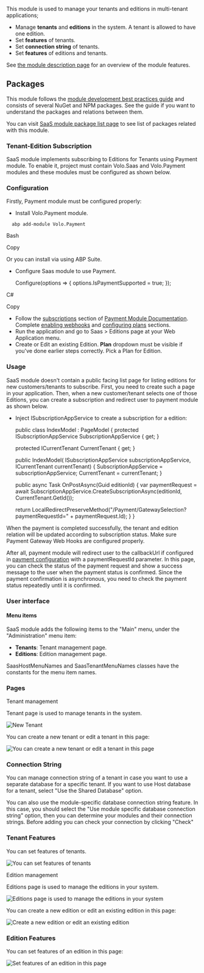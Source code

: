 This module is used to manage your tenants and editions in multi-tenant applications;

* Manage **tenants** and **editions** in the system. A tenant is allowed to have one edition.
* Set **features** of tenants.
* Set **connection string** of tenants.
* Set **features** of editions and tenants.

See [the module description page](https://commercial.abp.io/modules/Volo.Saas) for an overview of the module features.

Packages
--------

This module follows the [module development best practices guide](https://docs.abp.io/en/abp/latest/Best-Practices/Index) and consists of several NuGet and NPM packages. See the guide if you want to understand the packages and relations between them.

You can visit [SaaS module package list page](https://abp.io/packages?moduleName=Volo.Saas) to see list of packages related with this module.

### Tenant-Edition Subscription

SaaS module implements subscribing to Editions for Tenants using Payment module. To enable it, project must contain Volo.Saas and Volo.Payment modules and these modules must be configured as shown below.

### Configuration

Firstly, Payment module must be configured properly:

* Install Volo.Payment module.
```
  abp add-module Volo.Payment
```
Bash

Copy

Or you can install via using ABP Suite.

* Configure Saas module to use Payment.

  Configure(options =>
  {
  options.IsPaymentSupported = true;
  });

C#

Copy

* Follow the [subscriptions](https://docs.abp.io/en/commercial/7.0/modules/payment#subscriptions) section of [Payment Module Documentation](https://docs.abp.io/en/commercial/7.0/modules/payment#subscriptions). Complete [enabling webhooks](https://docs.abp.io/en/commercial/7.0/modules/payment#enabling-webhooks) and [configuring plans](https://docs.abp.io/en/commercial/7.0/modules/payment#configuring-plans) sections.
* Run the application and go to Saas > Editions page at your Web Application menu.
* Create or Edit an existing Edition. **Plan** dropdown must be visible if you've done earlier steps correctly. Pick a Plan for Edition.

### Usage

SaaS module doesn't contain a public facing list page for listing editions for new customers/tenants to subscribe. First, you need to create such a page in your application. Then, when a new customer/tenant selects one of those Editions, you can create a subscription and redirect user to payment module as shown below.

* Inject ISubscriptionAppService to create a subscription for a edition:

  public class IndexModel : PageModel
  {
  protected ISubscriptionAppService SubscriptionAppService { get; }

  protected ICurrentTenant CurrentTenant { get; }

  public IndexModel(
  ISubscriptionAppService subscriptionAppService,
  ICurrentTenant currentTenant)
  {
  SubscriptionAppService = subscriptionAppService;
  CurrentTenant = currentTenant;
  }

  public async Task OnPostAsync(Guid editionId)
  {
  var paymentRequest = await SubscriptionAppService.CreateSubscriptionAsync(editionId, CurrentTenant.GetId());

  return LocalRedirectPreserveMethod("/Payment/GatewaySelection?paymentRequestId=" + paymentRequest.Id);
  }
  }

When the payment is completed successfully, the tenant and edition relation will be updated according to subscription status. Make sure Payment Gateway Web Hooks are configured properly.

After all, payment module will redirect user to the callbackUrl if configured in [payment configuration](https://docs.abp.io/en/commercial/7.0/modules/payment#paymentweboptions) with a paymentRequestId parameter. In this page, you can check the status of the payment request and show a success message to the user when the payment status is confirmed. Since the payment confirmation is asynchronous, you need to check the payment status repeatedly until it is confirmed.

### User interface

#### Menu items

SaaS module adds the following items to the "Main" menu, under the "Administration" menu item:

* **Tenants**: Tenant management page.
* **Editions**: Edition management page.

SaasHostMenuNames and SaasTenantMenuNames classes have the constants for the menu item names.

### Pages

Tenant management

Tenant page is used to manage tenants in the system.

![New Tenant](Assets/images/newTenant.jpg)

You can create a new tenant or edit a tenant in this page:

![You can create a new tenant or edit a tenant in this page](Assets/images/addNewTenant.jpg)

### Connection String

You can manage connection string of a tenant in case you want to use a separate database for a specific tenant. If you want to use Host database for a tenant, select "Use the Shared Database" option.

You can also use the module-specific database connection string feature. In this case, you should select the "Use module specific database connection string" option, then you can determine your modules and their connection strings. Before adding you can check your connection by clicking "Check"

### Tenant Features

You can set features of tenants.

![You can set features of tenants](Assets/images/editTenant.jpg)

Edition management

Editions page is used to manage the editions in your system.

![Editions page is used to manage the editions in your system](Assets/images/newEdition.jpg)

You can create a new edition or edit an existing edition in this page:

![Create a new edition or edit an existing edition](Assets/images/newEditionName.jpg)

### Edition Features

You can set features of an edition in this page:

![Set features of an edition in this page](Assets/images/editionFeatures.jpg)
